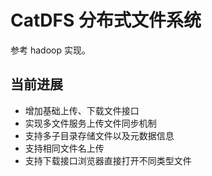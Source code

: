 # CatDFS 分布式文件系统
参考 hadoop 实现。

## 当前进展
* 增加基础上传、下载文件接口
* 实现多文件服务上传文件同步机制
* 支持多子目录存储文件以及元数据信息
* 支持相同文件名上传
* 支持下载接口浏览器直接打开不同类型文件